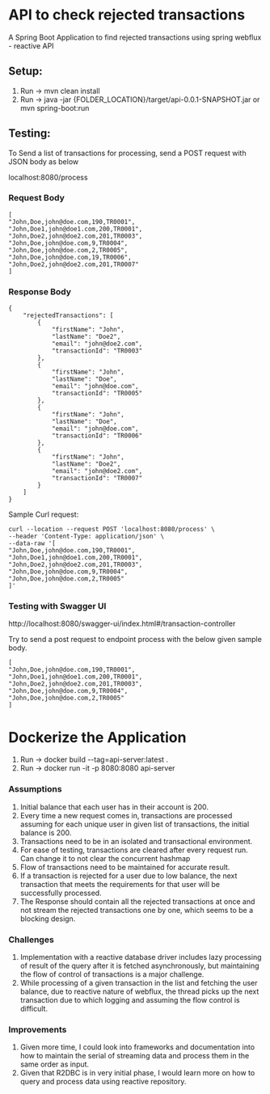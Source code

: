 # API to check rejected transactions 
A Spring Boot Application to find rejected transactions using spring webflux - reactive API 

## Setup:
1. Run -> mvn clean install
2. Run -> java -jar {FOLDER_LOCATION}/target/api-0.0.1-SNAPSHOT.jar or mvn spring-boot:run

## Testing:

To Send a list of transactions for processing, send a POST request with JSON body as below

localhost:8080/process

### Request Body
````````````
[
"John,Doe,john@doe.com,190,TR0001",
"John,Doe1,john@doe1.com,200,TR0001",
"John,Doe2,john@doe2.com,201,TR0003",
"John,Doe,john@doe.com,9,TR0004",
"John,Doe,john@doe.com,2,TR0005",
"John,Doe,john@doe.com,19,TR0006",
"John,Doe2,john@doe2.com,201,TR0007"
]
````````````

### Response Body
``````````````
{
    "rejectedTransactions": [
        {
            "firstName": "John",
            "lastName": "Doe2",
            "email": "john@doe2.com",
            "transactionId": "TR0003"
        },
        {
            "firstName": "John",
            "lastName": "Doe",
            "email": "john@doe.com",
            "transactionId": "TR0005"
        },
        {
            "firstName": "John",
            "lastName": "Doe",
            "email": "john@doe.com",
            "transactionId": "TR0006"
        },
        {
            "firstName": "John",
            "lastName": "Doe2",
            "email": "john@doe2.com",
            "transactionId": "TR0007"
        }
    ]
}
``````````````

Sample Curl request:

``````````
curl --location --request POST 'localhost:8080/process' \
--header 'Content-Type: application/json' \
--data-raw '[
"John,Doe,john@doe.com,190,TR0001",
"John,Doe1,john@doe1.com,200,TR0001",
"John,Doe2,john@doe2.com,201,TR0003",
"John,Doe,john@doe.com,9,TR0004",
"John,Doe,john@doe.com,2,TR0005"
]'
```````````

### Testing with Swagger UI

http://localhost:8080/swagger-ui/index.html#/transaction-controller

Try to send a post request to endpoint process with the below given sample body.
````````
[
"John,Doe,john@doe.com,190,TR0001",
"John,Doe1,john@doe1.com,200,TR0001",
"John,Doe2,john@doe2.com,201,TR0003",
"John,Doe,john@doe.com,9,TR0004",
"John,Doe,john@doe.com,2,TR0005"
]
````````

Dockerize the Application
=========================
1. Run -> docker build --tag=api-server:latest .
2. Run -> docker run -it -p 8080:8080 api-server


### Assumptions

1. Initial balance that each user has in their account is 200.
2. Every time a new request comes in, transactions are processed assuming for each unique user in given list of transactions, the initial balance is 200.
3. Transactions need to be in an isolated and transactional environment.
4. For ease of testing, transactions are cleared after every request run. Can change it to not clear the concurrent hashmap 
5. Flow of transactions need to be maintained for accurate result.
6. If a transaction is rejected for a user due to low balance, the next transaction that meets the requirements for that user will be successfully processed.
7. The Response should contain all the rejected transactions at once and not stream the rejected transactions one by one, which seems to be a blocking design.

### Challenges

1. Implementation with a reactive database driver includes lazy processing of result of the query after it is fetched asynchronously, but maintaining the flow of control of transactions is a major challenge.
2. While processing of a given transaction in the list and fetching the user balance, due to reactive nature of webflux, the thread picks up the next transaction due to which logging and assuming the flow control is difficult.

### Improvements

1. Given more time, I could look into frameworks and documentation into how to maintain the serial of streaming data and process them in the same order as input.
2. Given that R2DBC is in very initial phase, I would learn more on how to query and process data using reactive repository.
